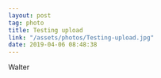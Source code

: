 ```yaml
---
layout: post
tag: photo
title: Testing upload
link: "/assets/photos/Testing-upload.jpg"
date: 2019-04-06 08:48:38
---
```

Walter